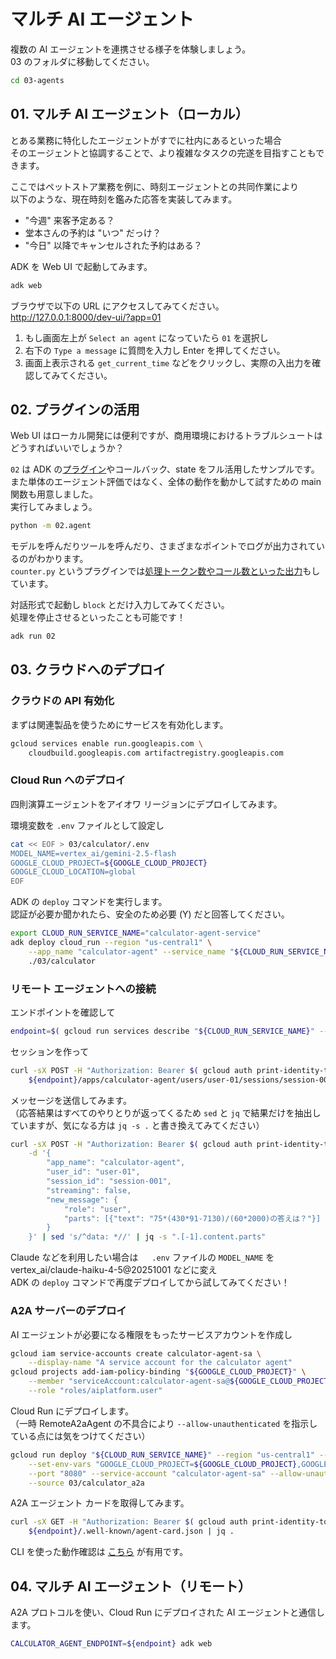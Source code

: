# マルチ AI エージェント

複数の AI エージェントを連携させる様子を体験しましょう。  
03 のフォルダに移動してください。

```bash
cd 03-agents
```


## 01. マルチ AI エージェント（ローカル）

とある業務に特化したエージェントがすでに社内にあるといった場合  
そのエージェントと協調することで、より複雑なタスクの完遂を目指すこともできます。

ここではペットストア業務を例に、時刻エージェントとの共同作業により  
以下のような、現在時刻を鑑みた応答を実装してみます。

- "今週" 来客予定ある？
- 堂本さんの予約は "いつ" だっけ？
- "今日" 以降でキャンセルされた予約はある？

ADK を Web UI で起動してみます。

```bash
adk web
```

ブラウザで以下の URL にアクセスしてみてください。  
http://127.0.0.1:8000/dev-ui/?app=01

1. もし画面左上が `Select an agent` になっていたら `01` を選択し
2. 右下の `Type a message` に質問を入力し Enter を押してください。
3. 画面上表示される `get_current_time` などをクリックし、実際の入出力を確認してみてください。


## 02. プラグインの活用

Web UI はローカル開発には便利ですが、商用環境におけるトラブルシュートはどうすればいいでしょうか？

`02` は ADK の[プラグイン](https://google.github.io/adk-docs/plugins/)やコールバック、state をフル活用したサンプルです。  
また単体のエージェント評価ではなく、全体の動作を動かして試すための main 関数も用意しました。  
実行してみましょう。

```bash
python -m 02.agent
```

モデルを呼んだりツールを呼んだり、さまざまなポイントでログが出力されているのがわかります。  
`counter.py` というプラグインでは[処理トークン数やコール数といった出力](https://github.com/pottava/ai-agents-handson/blob/main/03-agents/02/plugins/counter.py#L43-L46)もしています。

対話形式で起動し `block` とだけ入力してみてください。  
処理を停止させるといったことも可能です！

```bash
adk run 02
```


## 03. クラウドへのデプロイ

### クラウドの API 有効化

まずは関連製品を使うためにサービスを有効化します。

```bash
gcloud services enable run.googleapis.com \
    cloudbuild.googleapis.com artifactregistry.googleapis.com
```

### Cloud Run へのデプロイ

四則演算エージェントをアイオワ リージョンにデプロイしてみます。

環境変数を `.env` ファイルとして設定し

```bash
cat << EOF > 03/calculator/.env
MODEL_NAME=vertex_ai/gemini-2.5-flash
GOOGLE_CLOUD_PROJECT=${GOOGLE_CLOUD_PROJECT}
GOOGLE_CLOUD_LOCATION=global
EOF
```

ADK の `deploy` コマンドを実行します。  
認証が必要か聞かれたら、安全のため必要 (Y) だと回答してください。

```bash
export CLOUD_RUN_SERVICE_NAME="calculator-agent-service"
adk deploy cloud_run --region "us-central1" \
    --app_name "calculator-agent" --service_name "${CLOUD_RUN_SERVICE_NAME}" \
    ./03/calculator
```

### リモート エージェントへの接続

エンドポイントを確認して

```bash
endpoint=$( gcloud run services describe "${CLOUD_RUN_SERVICE_NAME}" --region "us-central1" --format='value(status.address.url)' )
```

セッションを作って

```bash
curl -sX POST -H "Authorization: Bearer $( gcloud auth print-identity-token )" -H "Content-Type: application/json" \
    ${endpoint}/apps/calculator-agent/users/user-01/sessions/session-001 | jq .
```

メッセージを送信してみます。  
（応答結果はすべてのやりとりが返ってくるため `sed` と `jq` で結果だけを抽出していますが、気になる方は `jq -s .` と書き換えてみてください）

```bash
curl -sX POST -H "Authorization: Bearer $( gcloud auth print-identity-token )" -H "Content-Type: application/json" ${endpoint}/run_sse \
    -d '{
        "app_name": "calculator-agent",
        "user_id": "user-01",
        "session_id": "session-001",
        "streaming": false,
        "new_message": {
            "role": "user",
            "parts": [{"text": "75*(430*91-7130)/(60*2000)の答えは？"}]
        }
    }' | sed 's/^data: *//' | jq -s ".[-1].content.parts"
```

Claude などを利用したい場合は 　
`.env` ファイルの `MODEL_NAME` を vertex_ai/claude-haiku-4-5@20251001 などに変え  
ADK の `deploy` コマンドで再度デプロイしてから試してみてください！

### A2A サーバーのデプロイ

AI エージェントが必要になる権限をもったサービスアカウントを作成し

```bash
gcloud iam service-accounts create calculator-agent-sa \
    --display-name "A service account for the calculator agent"
gcloud projects add-iam-policy-binding "${GOOGLE_CLOUD_PROJECT}" \
    --member "serviceAccount:calculator-agent-sa@${GOOGLE_CLOUD_PROJECT}.iam.gserviceaccount.com" \
    --role "roles/aiplatform.user"
```

Cloud Run にデプロイします。  
（一時 RemoteA2aAgent の不具合により `--allow-unauthenticated` を指示している点には気をつけてください）

```bash
gcloud run deploy "${CLOUD_RUN_SERVICE_NAME}" --region "us-central1" --cpu 1 --memory "1Gi" --max-instances 1 \
    --set-env-vars "GOOGLE_CLOUD_PROJECT=${GOOGLE_CLOUD_PROJECT},GOOGLE_CLOUD_LOCATION=global,APP_URL=${endpoint}" \
    --port "8080" --service-account "calculator-agent-sa" --allow-unauthenticated \
    --source 03/calculator_a2a
```

A2A エージェント カードを取得してみます。

```bash
curl -sX GET -H "Authorization: Bearer $( gcloud auth print-identity-token )" \
    ${endpoint}/.well-known/agent-card.json | jq .
```

CLI を使った動作確認は [こちら](https://cloud.google.com/run/docs/verify-deployment-a2a-agents) が有用です。


## 04. マルチ AI エージェント（リモート）

A2A プロトコルを使い、Cloud Run にデプロイされた AI エージェントと通信します。

```bash
CALCULATOR_AGENT_ENDPOINT=${endpoint} adk web
```
